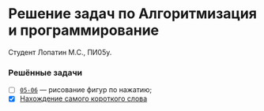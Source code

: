 # Решение задач по Алгоритмизация и программирование

Студент Лопатин М.С., ПИ05у.

### Решённые задачи

- [ ] [`05-06`](./05-06/) &mdash; рисование фигур по нажатию;
- [x] [Нахождение самого короткого слова](./simple-tasks/most_short_word.cpp)